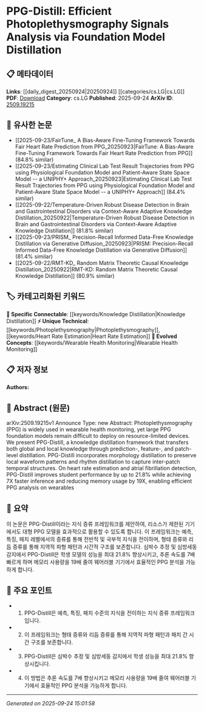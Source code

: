<!-- KEYWORD_LINKING_METADATA:
{
  "processed_timestamp": "2025-09-24T15:01:58.353369",
  "vocabulary_version": "1.0",
  "selected_keywords": [
    "Photoplethysmography",
    "Knowledge Distillation",
    "Heart Rate Estimation",
    "Wearable Health Monitoring"
  ],
  "rejected_keywords": [],
  "similarity_scores": {
    "Photoplethysmography": 0.78,
    "Knowledge Distillation": 0.8,
    "Heart Rate Estimation": 0.77,
    "Wearable Health Monitoring": 0.79
  },
  "extraction_method": "AI_prompt_based",
  "budget_applied": true,
  "candidates_json": {
    "candidates": [
      {
        "surface": "Photoplethysmography",
        "canonical": "Photoplethysmography",
        "aliases": [
          "PPG"
        ],
        "category": "unique_technical",
        "rationale": "Central to the paper's focus on efficient signal analysis in wearable health monitoring.",
        "novelty_score": 0.75,
        "connectivity_score": 0.65,
        "specificity_score": 0.9,
        "link_intent_score": 0.78
      },
      {
        "surface": "Knowledge Distillation",
        "canonical": "Knowledge Distillation",
        "aliases": [
          "Distillation"
        ],
        "category": "specific_connectable",
        "rationale": "A key technique used in the framework for efficient model deployment.",
        "novelty_score": 0.55,
        "connectivity_score": 0.82,
        "specificity_score": 0.78,
        "link_intent_score": 0.8
      },
      {
        "surface": "Heart Rate Estimation",
        "canonical": "Heart Rate Estimation",
        "aliases": [
          "Heart Rate Detection"
        ],
        "category": "unique_technical",
        "rationale": "A specific application of the proposed framework, relevant for health monitoring.",
        "novelty_score": 0.68,
        "connectivity_score": 0.7,
        "specificity_score": 0.85,
        "link_intent_score": 0.77
      },
      {
        "surface": "Wearable Health Monitoring",
        "canonical": "Wearable Health Monitoring",
        "aliases": [
          "Wearable Devices"
        ],
        "category": "evolved_concepts",
        "rationale": "Represents the broader application area for the proposed technology.",
        "novelty_score": 0.6,
        "connectivity_score": 0.75,
        "specificity_score": 0.8,
        "link_intent_score": 0.79
      }
    ],
    "ban_list_suggestions": [
      "foundation model",
      "resource-limited devices"
    ]
  },
  "decisions": [
    {
      "candidate_surface": "Photoplethysmography",
      "resolved_canonical": "Photoplethysmography",
      "decision": "linked",
      "scores": {
        "novelty": 0.75,
        "connectivity": 0.65,
        "specificity": 0.9,
        "link_intent": 0.78
      }
    },
    {
      "candidate_surface": "Knowledge Distillation",
      "resolved_canonical": "Knowledge Distillation",
      "decision": "linked",
      "scores": {
        "novelty": 0.55,
        "connectivity": 0.82,
        "specificity": 0.78,
        "link_intent": 0.8
      }
    },
    {
      "candidate_surface": "Heart Rate Estimation",
      "resolved_canonical": "Heart Rate Estimation",
      "decision": "linked",
      "scores": {
        "novelty": 0.68,
        "connectivity": 0.7,
        "specificity": 0.85,
        "link_intent": 0.77
      }
    },
    {
      "candidate_surface": "Wearable Health Monitoring",
      "resolved_canonical": "Wearable Health Monitoring",
      "decision": "linked",
      "scores": {
        "novelty": 0.6,
        "connectivity": 0.75,
        "specificity": 0.8,
        "link_intent": 0.79
      }
    }
  ]
}
-->

# PPG-Distill: Efficient Photoplethysmography Signals Analysis via Foundation Model Distillation

## 📋 메타데이터

**Links**: [[daily_digest_20250924|20250924]] [[categories/cs.LG|cs.LG]]
**PDF**: [Download](https://arxiv.org/pdf/2509.19215.pdf)
**Category**: cs.LG
**Published**: 2025-09-24
**ArXiv ID**: [2509.19215](https://arxiv.org/abs/2509.19215)

## 🔗 유사한 논문
- [[2025-09-23/FairTune_ A Bias-Aware Fine-Tuning Framework Towards Fair Heart Rate Prediction from PPG_20250923|FairTune: A Bias-Aware Fine-Tuning Framework Towards Fair Heart Rate Prediction from PPG]] (84.8% similar)
- [[2025-09-23/Estimating Clinical Lab Test Result Trajectories from PPG using Physiological Foundation Model and Patient-Aware State Space Model -- a UNIPHY+ Approach_20250923|Estimating Clinical Lab Test Result Trajectories from PPG using Physiological Foundation Model and Patient-Aware State Space Model -- a UNIPHY+ Approach]] (84.4% similar)
- [[2025-09-22/Temperature-Driven Robust Disease Detection in Brain and Gastrointestinal Disorders via Context-Aware Adaptive Knowledge Distillation_20250922|Temperature-Driven Robust Disease Detection in Brain and Gastrointestinal Disorders via Context-Aware Adaptive Knowledge Distillation]] (81.8% similar)
- [[2025-09-23/PRISM_ Precision-Recall Informed Data-Free Knowledge Distillation via Generative Diffusion_20250923|PRISM: Precision-Recall Informed Data-Free Knowledge Distillation via Generative Diffusion]] (81.4% similar)
- [[2025-09-22/RMT-KD_ Random Matrix Theoretic Causal Knowledge Distillation_20250922|RMT-KD: Random Matrix Theoretic Causal Knowledge Distillation]] (80.9% similar)

## 🏷️ 카테고리화된 키워드
**🔗 Specific Connectable**: [[keywords/Knowledge Distillation|Knowledge Distillation]]
**⚡ Unique Technical**: [[keywords/Photoplethysmography|Photoplethysmography]], [[keywords/Heart Rate Estimation|Heart Rate Estimation]]
**🚀 Evolved Concepts**: [[keywords/Wearable Health Monitoring|Wearable Health Monitoring]]

## 📋 저자 정보

**Authors:** 

## 📄 Abstract (원문)

arXiv:2509.19215v1 Announce Type: new 
Abstract: Photoplethysmography (PPG) is widely used in wearable health monitoring, yet large PPG foundation models remain difficult to deploy on resource-limited devices. We present PPG-Distill, a knowledge distillation framework that transfers both global and local knowledge through prediction-, feature-, and patch-level distillation. PPG-Distill incorporates morphology distillation to preserve local waveform patterns and rhythm distillation to capture inter-patch temporal structures. On heart rate estimation and atrial fibrillation detection, PPG-Distill improves student performance by up to 21.8% while achieving 7X faster inference and reducing memory usage by 19X, enabling efficient PPG analysis on wearables

## 📝 요약

이 논문은 PPG-Distill이라는 지식 증류 프레임워크를 제안하여, 리소스가 제한된 기기에서도 대형 PPG 모델을 효과적으로 활용할 수 있도록 합니다. 이 프레임워크는 예측, 특징, 패치 레벨에서의 증류를 통해 전반적 및 국부적 지식을 전이하며, 형태 증류와 리듬 증류를 통해 지역적 파형 패턴과 시간적 구조를 보존합니다. 심박수 추정 및 심방세동 감지에서 PPG-Distill은 학생 모델의 성능을 최대 21.8% 향상시키고, 추론 속도를 7배 빠르게 하며 메모리 사용량을 19배 줄여 웨어러블 기기에서 효율적인 PPG 분석을 가능하게 합니다.

## 🎯 주요 포인트

- 1. PPG-Distill은 예측, 특징, 패치 수준의 지식을 전이하는 지식 증류 프레임워크입니다.
- 2. 이 프레임워크는 형태 증류와 리듬 증류를 통해 지역적 파형 패턴과 패치 간 시간 구조를 보존합니다.
- 3. PPG-Distill은 심박수 추정 및 심방세동 감지에서 학생 성능을 최대 21.8% 향상시킵니다.
- 4. 이 방법은 추론 속도를 7배 향상시키고 메모리 사용량을 19배 줄여 웨어러블 기기에서 효율적인 PPG 분석을 가능하게 합니다.


---

*Generated on 2025-09-24 15:01:58*